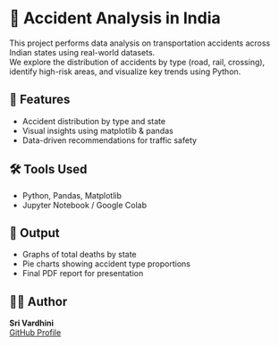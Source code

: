 
# 🚧 Accident Analysis in India

This project performs data analysis on transportation accidents across Indian states using real-world datasets.  
We explore the distribution of accidents by type (road, rail, crossing), identify high-risk areas, and visualize key trends using Python.

## 📌 Features
- Accident distribution by type and state
- Visual insights using matplotlib & pandas
- Data-driven recommendations for traffic safety

## 🛠 Tools Used
- Python, Pandas, Matplotlib
- Jupyter Notebook / Google Colab

## 📁 Output
- Graphs of total deaths by state
- Pie charts showing accident type proportions
- Final PDF report for presentation

## 🙋‍♀️ Author
**Sri Vardhini**  
[GitHub Profile](https://github.com/Srivardhini112709)

